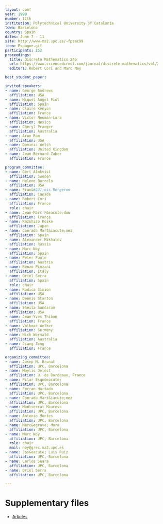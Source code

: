 ```yaml
---
layout: conf
year: 1999
number: 11th
institution: Polytechnical University of Catalonia
town: Barcelona
country: Spain
dates: June 7 - 11
site: http://www-ma2.upc.es/~fpsac99
icon: Espagne.gif
participants: 152
proceedings:
  title: Discrete Mathematics 246
  url: https://www.sciencedirect.com/journal/discrete-mathematics/vol/246/issue/1-3
  editors: Robert Cori and Marc Noy

best_student_paper:

invited_speakers:
- name: George Andrews
  affiliation: USA
- name: Miquel Angel Fiol
  affiliation: Spain
- name: Claire Kenyon
  affiliation: France
- name: Victor Neuman-Lara
  affiliation: Mexico
- name: Cheryl Praeger
  affiliation: Australia
- name: Arun Ram
  affiliation: USA
- name: Dominic Welsh
  affiliation: United Kingdom
- name: Jean-Bernard Zuber
  affiliation: France

program_committee:
- name: Gert Almkvist
  affiliation: Sweden
- name: Helene Barcelo
  affiliation: USA
- name: Fran&#231;ois Bergeron
  affiliation: Canada
- name: Robert Cori
  affiliation: France
  role: chair
- name: Jean-Marc F&eacute;dou
  affiliation: France
- name: Kazuhizo Koike
  affiliation: Japan
- name: Conrado Mart&iacute;nez
  affiliation: Spain
- name: Alexander Mikhalev
  affiliation: Russia
- name: Marc Noy
  affiliation: Spain
- name: Peter Paule
  affiliation: Austria
- name: Renzo Pinzani
  affiliation: Italy
- name: Oriol Serra
  affiliation: Spain
  role: chair
- name: Rodica Simion
  affiliation: USA
- name: Dennis Stanton
  affiliation: USA
- name: Sheila Sundaram
  affiliation: USA
- name: Jean-Yves Thibon
  affiliation: France
- name: Volkmar Welker
  affiliation: Germany
- name: Nick Wormald
  affiliation: Australia
- name: Jiang Zeng
  affiliation: France

organizing_committee:
- name: Josep M. Brunat
  affiliation: UPC, Barcelona
- name: Maylis Delest
  affiliation: U. de Bordeaux, France
- name: Pilar Esqu&eacute;
  affiliation: UPC, Barcelona
- name: Ferran Hurtado
  affiliation: UPC, Barcelona
- name: Conrado Mart&iacute;nez
  affiliation: UPC, Barcelona
- name: Montserrat Maureso
  affiliation: UPC, Barcelona
- name: Antonio Montes
  affiliation: UPC, Barcelona
- name: Merc&egrave; Mora
  affiliation: UPC, Barcelona
- name: Marc Noy
  affiliation: UPC, Barcelona
  role: chair
  mail: noy@grec.ma2.upc.es
- name: Jos&eacute; Luis Ruiz
  affiliation: UPC, Barcelona
- name: Carlos Seara
  affiliation: UPC, Barcelona
- name: Oriol Serra
  affiliation: UPC, Barcelona

---
```

# Supplementary files

- [Articles](https://fpsac-archive.github.io/FPSAC99/articles.html)